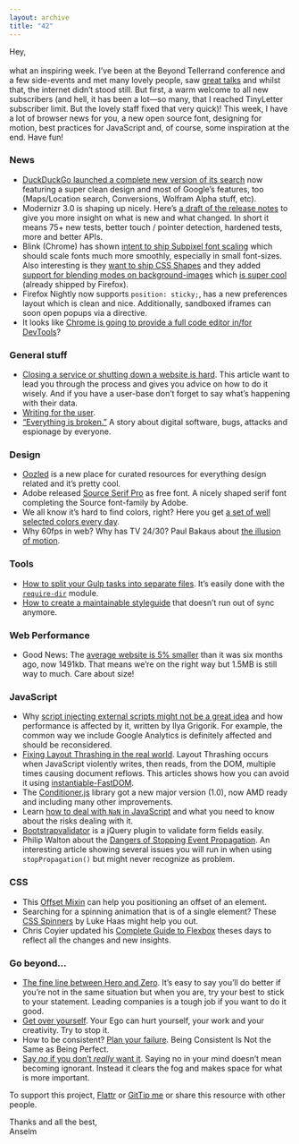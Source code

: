 ```yaml
---
layout: archive
title: "42"
---
```


Hey,<br>
<br>
what an inspiring week. I’ve been at the Beyond Tellerrand conference and a few side-events and met many lovely people, saw [great talks](http://2014.beyondtellerrand.com/schedule) and whilst that, the internet didn’t stood still. But first, a warm welcome to all new subscribers (and hell, it has been a lot—so many, that I reached TinyLetter subscriber limit. But the lovely staff fixed that very quick)! This week, I have a lot of browser news for you, a new open source font, designing for motion, best practices for JavaScript and, of course, some inspiration at the end. Have fun!

### News

- [DuckDuckGo launched a complete new version of its search](https://duckduckgo.com/whatsnew) now featuring a super clean design and most of Google’s features, too (Maps/Location search, Conversions, Wolfram Alpha stuff, etc).
- Modernizr 3.0 is shaping up nicely. Here’s [a draft of the release notes](https://github.com/Modernizr/Modernizr/issues/805) to give you more insight on what is new and what changed. In short it means 75+ new tests, better touch / pointer detection, hardened tests, more and better APIs.
- Blink (Chrome) has shown [intent to ship Subpixel font scaling](https://groups.google.com/a/chromium.org/forum/#!topic/blink-dev/4-f2i7OEWeg) which should scale fonts much more smoothly, especially in small font-sizes. Also interesting is they [want to ship CSS Shapes](https://groups.google.com/a/chromium.org/forum/#!topic/blink-dev/N6_zzKAjLW4) and they added [support for blending modes on background-images](http://www.chromestatus.com/features/5768037999312896) which [is super cool](http://codepen.io/collection/Hcdol/) (already shipped by Firefox).
- Firefox Nightly now supports `position: sticky;`, has a new preferences layout which is clean and nice. Additionally, sandboxed iframes can soon open popups via a directive.
- It looks like [Chrome is going to provide a full code editor in/for DevTools](https://www.google.com/events/io/schedule/session/3888155e-32b6-e311-8491-00155d5066d7)?

### General stuff

- [Closing a service or shutting down a website is hard](http://www.smashingmagazine.com/2014/05/19/last-goodbye-shut-down-failing-product/). This article want to lead you through the process and gives you advice on how to do it wisely. And if you have a user-base don’t forget to say what’s happening with their data.
- [Writing for the user](http://www.sarahjrichards.com/blog/writing-for-the-user).
- [“Everything is broken.”](https://medium.com/message/81e5f33a24e1) A story about digital software, bugs, attacks and espionage by everyone.

### Design

- [Oozled](http://oozled.com/) is a new place for curated resources for everything design related and it’s pretty cool.
- Adobe released [Source Serif Pro](http://adobe.github.io/source-serif-pro/) as free font. A nicely shaped serif font completing the Source font-family by Adobe.
- We all know it’s hard to find colors, right? Here you get [a set of well selected colors every day](http://www.thedayscolor.com/).
- Why 60fps in web? Why has TV 24/30? Paul Bakaus about [the illusion of motion](http://paulbakaus.com/tutorials/performance/the-illusion-of-motion/).

### Tools

- [How to split your Gulp tasks into separate files](https://github.com/gulpjs/gulp/blob/master/docs/recipes/split-tasks-across-multiple-files.md). It’s easily done with the [`require-dir`](https://github.com/aseemk/requireDir) module.
- [How to create a maintainable styleguide](http://ianfeather.co.uk/a-maintainable-style-guide/) that doesn’t run out of sync anymore.

### Web Performance

- Good News: The [average website is 5% smaller](http://www.webperformancetoday.com/2014/05/21/stop-presses-average-web-page-actually-gotten-smaller-bigger/) than it was six months ago, now 1491kb. That means we’re on the right way but 1.5MB is still way to much. Care about size!

### JavaScript

- Why [script injecting external scripts might not be a great idea](https://www.igvita.com/2014/05/20/script-injected-async-scripts-considered-harmful/) and how performance is affected by it, written by Ilya Grigorik. For example, the common way we include Google Analytics is definitely affected and should be reconsidered.
- [Fixing Layout Thrashing in the real world](http://mattandre.ws/2014/05/really-fixing-layout-thrashing/). Layout Thrashing occurs when JavaScript violently writes, then reads, from the DOM, multiple times causing document reflows. This articles shows how you can avoid it using [instantiable-FastDOM](https://github.com/orangemug/instantiable-fastdom).
- The [Conditioner.js](http://conditionerjs.com/) library got a new major version (1.0), now AMD ready and including many other improvements.
- Learn [how to deal with `NaN` in JavaScript](http://ariya.ofilabs.com/2014/05/the-curious-case-of-javascript-nan.html) and what you need to know about the risks dealing with it.
- [Bootstrapvalidator](http://bootstrapvalidator.com/) is a jQuery plugin to validate form fields easily.
- Philip Walton about the [Dangers of Stopping Event Propagation](http://css-tricks.com/dangers-stopping-event-propagation/). An interesting article showing several issues you will run in when using `stopPropagation()` but might never recognize as problem.

### CSS

- This [Offset Mixin](http://hugogiraudel.com/2014/05/19/new-offsets-sass-mixin/) can help you positioning an offset of an element.
- Searching for a spinning animation that is of a single element? These [CSS Spinners](http://projects.lukehaas.me/css-loaders/) by Luke Haas might help you out.
- Chris Coyier updated his [Complete Guide to Flexbox](http://css-tricks.com/snippets/css/a-guide-to-flexbox/) theses days to reflect all the changes and new insights.

### Go beyond…

- [The fine line between Hero and Zero](https://the-pastry-box-project.net/greg-hoy/2014-May-17#). It’s easy to say you’ll do better if you’re not in the same situation but when you are, try your best to stick to your statement. Leading companies is a tough job if you want to do it good.
- [Get over yourself](http://99u.com/articles/19327/get-over-yourself-how-your-ego-sabotages-your-creativity). Your Ego can hurt yourself, your work and your creativity. Try to stop it.
- How to be consistent? [Plan your failure](http://jamesclear.com/plan-failure). Being Consistent Is Not the Same as Being Perfect.
- [Say _no_ if you don’t _really_ want it](http://www.myrkothum.com/say-no/). Saying no in your mind doesn’t mean becoming ignorant. Instead it clears the fog and makes space for what is more important.

To support this project, [Flattr](https://flattr.com/profile/helloanselm) or [GitTip me](https://www.gittip.com/Anselm%20Hannemann/) or share this resource with other people.

Thanks and all the best,<br>
Anselm

